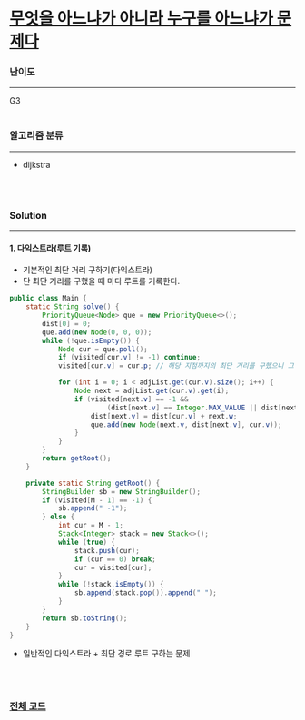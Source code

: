 # [무엇을 아느냐가 아니라 누구를 아느냐가 문제다](https://www.acmicpc.net/problem/9694)

### 난이도

***
G3
<br><br>

### 알고리즘 분류

***

* dijkstra

<br><br>

### Solution

***

#### 1. 다익스트라(루트 기록)

* 기본적인 최단 거리 구하기(다익스트라)
* 단 최단 거리를 구했을 때 마다 루트를 기록한다.

```java
public class Main {
    static String solve() {
        PriorityQueue<Node> que = new PriorityQueue<>();
        dist[0] = 0;
        que.add(new Node(0, 0, 0));
        while (!que.isEmpty()) {
            Node cur = que.poll();
            if (visited[cur.v] != -1) continue;
            visited[cur.v] = cur.p; // 해당 지점까지의 최단 거리를 구했으니 그 이전에 방문했던 지점을 기록

            for (int i = 0; i < adjList.get(cur.v).size(); i++) {
                Node next = adjList.get(cur.v).get(i);
                if (visited[next.v] == -1 &&
                        (dist[next.v] == Integer.MAX_VALUE || dist[next.v] > dist[cur.v] + next.w)) {
                    dist[next.v] = dist[cur.v] + next.w;
                    que.add(new Node(next.v, dist[next.v], cur.v));
                }
            }
        }
        return getRoot();
    }

    private static String getRoot() {
        StringBuilder sb = new StringBuilder();
        if (visited[M - 1] == -1) {
            sb.append(" -1");
        } else {
            int cur = M - 1;
            Stack<Integer> stack = new Stack<>();
            while (true) {
                stack.push(cur);
                if (cur == 0) break;
                cur = visited[cur];
            }
            while (!stack.isEmpty()) {
                sb.append(stack.pop()).append(" ");
            }
        }
        return sb.toString();
    }
}
```

* 일반적인 다익스트라 + 최단 경로 루트 구하는 문제

<br><br>

### [전체 코드](https://github.com/Jungmin-Seo0527/CodingTest/blob/main/src/dijkstra/BOJ9694_무엇을_아느냐가_아니라_누구를_아느냐가_문제다.java)
